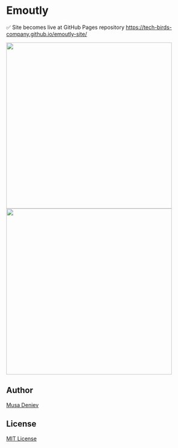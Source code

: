 # Emoutly

✅ Site becomes live at GitHub Pages repository https://tech-birds-company.github.io/emoutly-site/

<img src="https://emilbaehr.com/files/jayson1.png" width="440"> <img src="https://emilbaehr.com/files/slor1.png" width="440">

## Author
[Musa Deniev](tallermusa@gmail.com)

## License
[MIT License](LICENSE)
